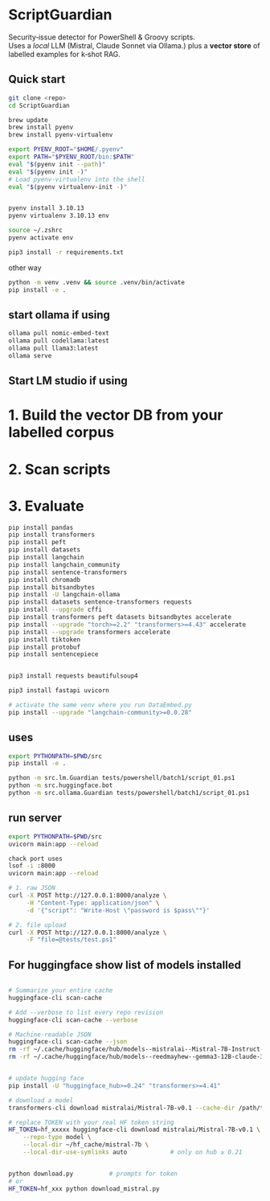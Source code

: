 # ScriptGuardian

Security‑issue detector for PowerShell & Groovy scripts.  
Uses a *local* LLM (Mistral, Claude Sonnet via Ollama.) plus a **vector store** of labelled examples for k‑shot RAG.

## Quick start

```bash
git clone <repo>
cd ScriptGuardian

brew update
brew install pyenv
brew install pyenv-virtualenv

export PYENV_ROOT="$HOME/.pyenv"
export PATH="$PYENV_ROOT/bin:$PATH"
eval "$(pyenv init --path)"
eval "$(pyenv init -)"
# Load pyenv-virtualenv into the shell
eval "$(pyenv virtualenv-init -)"


pyenv install 3.10.13
pyenv virtualenv 3.10.13 env

source ~/.zshrc
pyenv activate env

pip3 install -r requirements.txt
```

other way 
```sh
python -m venv .venv && source .venv/bin/activate
pip install -e .
```
## start ollama if using 
```bash
ollama pull nomic-embed-text
ollama pull codellama:latest
ollama pull llama3:latest
ollama serve
```
## Start LM studio if using


# 1. Build the vector DB from your labelled corpus


# 2. Scan scripts


# 3. Evaluate


```sh
pip install pandas
pip install transformers
pip install peft
pip install datasets
pip install langchain
pip install langchain_community
pip install sentence-transformers
pip install chromadb
pip install bitsandbytes
pip install -U langchain-ollama
pip install datasets sentence-transformers requests
pip install --upgrade cffi
pip install transformers peft datasets bitsandbytes accelerate
pip install --upgrade "torch>=2.2" "transformers>=4.43" accelerate
pip install --upgrade transformers accelerate
pip install tiktoken
pip install protobuf
pip install sentencepiece


pip3 install requests beautifulsoup4

pip3 install fastapi uvicorn

# activate the same venv where you run DataEmbed.py
pip install --upgrade "langchain-community>=0.0.28"

```

## uses 
```sh
export PYTHONPATH=$PWD/src 
pip install -e .

python -m src.lm.Guardian tests/powershell/batch1/script_01.ps1
python -m src.huggingface.bot 
python -m src.ollama.Guardian tests/powershell/batch1/script_01.ps1
```
## run server
<!-- uvicorn src.api_scanbee:app --reload -->
```sh
export PYTHONPATH=$PWD/src     
uvicorn main:app --reload

chack port uses
lsof -i :8000
uvicorn main:app --reload

# 1. raw JSON
curl -X POST http://127.0.0.1:8000/analyze \
     -H "Content-Type: application/json" \
     -d '{"script": "Write-Host \"password is $pass\""}'

# 2. file upload
curl -X POST http://127.0.0.1:8000/analyze \
     -F "file=@tests/test.ps1"
```


## For huggingface show list of models installed 
```bash

# Summarize your entire cache
huggingface-cli scan-cache

# Add --verbose to list every repo revision
huggingface-cli scan-cache --verbose

# Machine-readable JSON
huggingface-cli scan-cache --json
rm -rf ~/.cache/huggingface/hub/models--mistralai--Mistral-7B-Instruct-v0.2
rm -rf ~/.cache/huggingface/hub/models--reedmayhew--gemma3-12B-claude-3.7-sonnet-reasoning-distilled


# update hugging face
pip install -U "huggingface_hub>=0.24" "transformers>=4.41"

# download a model
transformers-cli download mistralai/Mistral-7B-v0.1 --cache-dir /path/to/exports

# replace TOKEN with your real HF token string
HF_TOKEN=hf_xxxxx huggingface-cli download mistralai/Mistral-7B-v0.1 \
    --repo-type model \
    --local-dir ~/hf_cache/mistral-7b \
    --local-dir-use-symlinks auto            # only on hub ≥ 0.21


python download.py          # prompts for token
# or
HF_TOKEN=hf_xxx python download_mistral.py

```